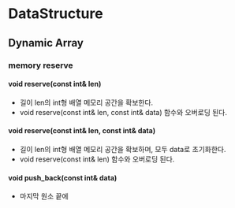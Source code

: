 # DataStructure

## Dynamic Array
### memory reserve
#### void reserve(const int& len)
- 길이 len의 int형 배열 메모리 공간을 확보한다.
- void reserve(const int& len, const int& data) 함수와 오버로딩 된다.
#### void reserve(const int& len, const int& data)
- 길이 len의 int형 배열 메모리 공간을 확보하며, 모두 data로 초기화한다.
- void reserve(const int& len) 함수와 오버로딩 된다.
#### void push_back(const int& data)
- 마지막 원소 끝에
